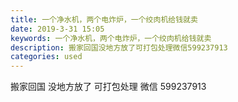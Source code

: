 ```yaml
---
title: 一个净水机，两个电炸炉，一个绞肉机给钱就卖
date: 2019-3-31 15:05
keywords: 一个净水机，两个电炸炉，一个绞肉机给钱就卖
description: 搬家回国没地方放了可打包处理微信599237913
categories: used
---
```

<td class="t_f" id="postmessage_3356756">

搬家回国 没地方放了 可打包处理 微信 599237913 <br/>
<img alt="" border="0" class="zoom" data-cf-modified-a7890d6814e71bc79cda0c7f-="" file="http://www.flw.ph/data/appbyme/upload/image/201903/31/eIW6BmGZ4JtT.jpg" id="aimg_A2wlA" lazyloadthumb="1" onclick="" onmouseover="" src="http://www.flw.ph/data/appbyme/upload/image/201903/31/eIW6BmGZ4JtT.jpg"/><br/>
<br/>
<img alt="" border="0" class="zoom" data-cf-modified-a7890d6814e71bc79cda0c7f-="" file="http://www.flw.ph/data/appbyme/upload/image/201903/31/mLnuZZgMVOCj.jpg" id="aimg_p02wt" lazyloadthumb="1" onclick="" onmouseover="" src="http://www.flw.ph/data/appbyme/upload/image/201903/31/mLnuZZgMVOCj.jpg"/><br/>
<br/>
<img alt="" border="0" class="zoom" data-cf-modified-a7890d6814e71bc79cda0c7f-="" file="http://www.flw.ph/data/appbyme/upload/image/201903/31/NdnxOFNdpxwR.jpg" id="aimg_piktV" lazyloadthumb="1" onclick="" onmouseover="" src="http://www.flw.ph/data/appbyme/upload/image/201903/31/NdnxOFNdpxwR.jpg"/><br/>
<br/>
<img alt="" border="0" class="zoom" data-cf-modified-a7890d6814e71bc79cda0c7f-="" file="http://www.flw.ph/data/appbyme/upload/image/201903/31/BPIGDGeekX7f.jpg" id="aimg_vHxI6" lazyloadthumb="1" onclick="" onmouseover="" src="http://www.flw.ph/data/appbyme/upload/image/201903/31/BPIGDGeekX7f.jpg"/><br/>
<br/>
<img alt="" border="0" class="zoom" data-cf-modified-a7890d6814e71bc79cda0c7f-="" file="http://www.flw.ph/data/appbyme/upload/image/201903/31/JMVPS2EUiz6W.jpg" id="aimg_EkpLG" lazyloadthumb="1" onclick="" onmouseover="" src="http://www.flw.ph/data/appbyme/upload/image/201903/31/JMVPS2EUiz6W.jpg"/><br/>
<br/>
<img alt="" border="0" class="zoom" data-cf-modified-a7890d6814e71bc79cda0c7f-="" file="http://www.flw.ph/data/appbyme/upload/image/201903/31/M76lIaKOAOq5.jpg" id="aimg_Clbbt" lazyloadthumb="1" onclick="" onmouseover="" src="http://www.flw.ph/data/appbyme/upload/image/201903/31/M76lIaKOAOq5.jpg"/><br/>
<br/>
<img alt="" border="0" class="zoom" data-cf-modified-a7890d6814e71bc79cda0c7f-="" file="http://www.flw.ph/data/appbyme/upload/image/201903/31/YYNBDd9scNJ5.jpg" id="aimg_bDzsF" lazyloadthumb="1" onclick="" onmouseover="" src="http://www.flw.ph/data/appbyme/upload/image/201903/31/YYNBDd9scNJ5.jpg"/><br/>
<br/>
</td>
